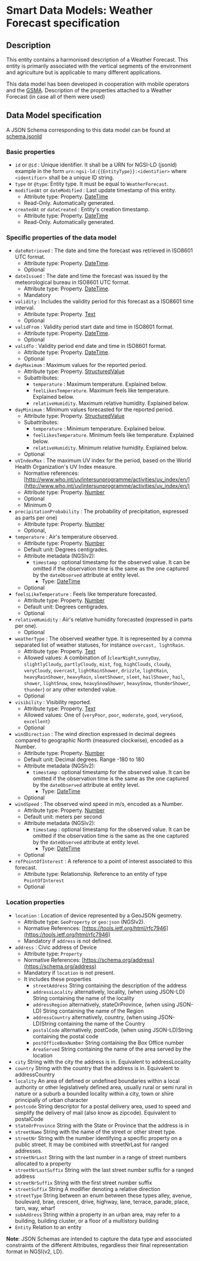 # Smart Data Models: Weather Forecast specification

## Description

This entity contains a harmonised description of a Weather Forecast. This entity
is primarily associated with the vertical segments of the environment and
agriculture but is applicable to many different applications.

This data model has been developed in cooperation with mobile operators and the
[GSMA](https://www.gsma.com/iot/iot-big-data/).
Description of the properties attached to a Weather Forecast  (in case all of them were used)

## Data Model specification

A JSON Schema corresponding to this data model can be found at
[schema.jsonld](../schema.jsonld)
### Basic properties
-   `id` or `@id` : Unique identifier. It shall be a URN for NGSI-LD (jsonld) example in the form
    `urn:ngsi-ld:{{EntityType}}:<identifier>` where `<identifier>` shall be a
    unique ID string.
-   `type` or `@type`: Entity type. It must be equal to `WeatherForecast`.
-   `modifiedAt` or `dateModified` : Last update timestamp of this entity.
    -   Attribute type: Property. [DateTime](https://schema.org/DateTime)
    -   Read-Only. Automatically generated.
-   `createdAt` or `dateCreated` : Entity's creation timestamp.
    -   Attribute type: Property. [DateTime](https://schema.org/DateTime)
    -   Read-Only. Automatically generated.

### Specific properties of the data model     
-   `dateRetrieved` : The date and time the forecast was retrieved in ISO8601
    UTC format.
    -   Attribute type: Property. [DateTime](https://schema.org/DateTime).
    -   Optional
-   `dateIssued` : The date and time the forecast was issued by the
    meteorological bureau in ISO8601 UTC format.
    -   Attribute type: Property. [DateTime](https://schema.org/DateTime).
    -   Mandatory
-   `validity` : Includes the validity period for this forecast as a ISO8601
    time interval. 
    -   Attribute type: Property. [Text](https://schema.org/Text)
    -   Optional
-   `validFrom` : Validity period start date and time in ISO8601 format.
    -   Attribute type: Property. [DateTime](https://schema.org/DateTime).
    -   Optional
-   `validTo` : Validity period end date and time in ISO8601 format.
    -   Attribute type: Property. [DateTime](https://schema.org/DateTime).
    -   Optional
-   `dayMaximum` : Maximum values for the reported period.
    -   Attribute type: Property. [StructuredValue](https://schema.org/StructuredValue)
    -   Subattributes:
        -   `temperature` : Maximum temperature. Explained below.
        -   `feelLikesTemperature`. Maximum feels like temperature. Explained below.
        -   `relativeHumidity`. Maximum relative humidity. Explained below.
-   `dayMinimum` : Minimum values forecasted for the reported period.
    -   Attribute type: Property. [StructuredValue](https://schema.org/StructuredValue)
    -   Subattributes:
        -   `temperature` : Minimum temperature. Explained below.
        -   `feelLikesTemperature`. Minimum feels like temperature. Explained below.
        -   `relativeHumidity`. Minimum relative humidity. Explained below.
    -   Optional
-   `uVIndexMax` : The maximum UV index for the period, based on the World
    Health Organization's UV Index measure.
    -   Normative references:
        [http://www.who.int/uv/intersunprogramme/activities/uv_index/en/](http://www.who.int/uv/intersunprogramme/activities/uv_index/en/)
    -   Attribute type: Property. [Number](https://schema.org/Number)
    -   Optional
    -   Minimum 0
-   `precipitationProbability` : The probability of precipitation, expressed as parts per one)
    -   Attribute type: Property. [Number](https://schema.org/Number)
    -   Optional,
-   `temperature` : Air's temperature observed.
    -   Attribute type: Property. [Number](https://schema.org/Number)
    -   Default unit: Degrees centigrades.
    -   Attribute metadata (NGSIv2):
        -   `timestamp` : optional timestamp for the observed value. It can be
            omitted if the observation time is the same as the one captured by
            the `dateObserved` attribute at entity level.
            -   Type: [DateTime](https://schema.org/DateTime)
    -   Optional
-   `feelsLikeTemperature` : Feels like temperature forecasted.
    -   Attribute type: Property. [Number](https://schema.org/Number)
    -   Default unit: Degrees centigrades.
    -   Optional
-   `relativeHumidity` : Air's relative humidity forecasted (expressed in parts per one).
    -   Optional
-   `weatherType` : The observed weather type. It is represented by a comma
    separated list of weather statuses, for instance `overcast, lightRain`.
    -   Attribute type: Property. [Text](https://schema.org/Text)
    -   Allowed values: A combination of (`clearNight`,`sunnyDay`,
        `slightlyCloudy`, `partlyCloudy`, `mist`, `fog`, `highClouds`, `cloudy`,
        `veryCloudy`, `overcast`, `lightRainShower`, `drizzle`, `lightRain`,
        `heavyRainShower`, `heavyRain`, `sleetShower`, `sleet`, `hailShower`,
        `hail`, `shower`, `lightSnow`, `snow`, `heavySnowShower`, `heavySnow`,
        `thunderShower`, `thunder`) or any other extended value.
    -   Optional
-   `visibility` : Visibility reported.
    -   Attribute type: Property. [Text](https://schema.org/Text)
    -   Allowed values: One of (`veryPoor`, `poor`, `moderate`, `good`,
        `veryGood`, `excellent`)
    -   Optional
-   `windDirection` : The wind direction expressed in decimal degrees compared
    to geographic North (measured clockwise), encoded as a Number.
    -   Attribute type: Property. [Number](https://schema.org/Number)
    -   Default unit: Decimal degrees. Range -180 to 180
    -   Attribute metadata (NGSIv2):
        -   `timestamp` : optional timestamp for the observed value. It can be
            omitted if the observation time is the same as the one captured by
            the `dateObserved` attribute at entity level.
            -   Type: [DateTime](https://schema.org/DateTime)
    -   Optional
-   `windSpeed` : The observed wind speed in m/s, encoded as a Number.
    -   Attribute type: Property. [Number](https://schema.org/Number)
    -   Default unit: meters per second
    -   Attribute metadata (NGSIv2):
        -   `timestamp` : optional timestamp for the observed value. It can be
            omitted if the observation time is the same as the one captured by
            the `dateObserved` attribute at entity level.
            -   Type: [DateTime](https://schema.org/DateTime)
    -   Optional
-   `refPointOfInterest` : A reference to a point of interest associated to this
    forecast.
    -   Attribute type: Relationship. Reference to an entity of type `PointOfInterest`
    -   Optional

### Location properties
-   `location` : Location of device represented by a GeoJSON geometry.
    -   Attribute type: `GeoProperty` or `geo:json` (NGSIv2).
    -   Normative References:
        [https://tools.ietf.org/html/rfc7946](https://tools.ietf.org/html/rfc7946)
    -   Mandatory if `address` is not defined.
-   `address` : Civic address of Device
    -   Attribute type: `Property`
    -   Normative References:
        [https://schema.org/address](https://schema.org/address)
    -   Mandatory if `location` is not present.
    -   It includes these properties
        - `streetAddress`  String containing the description of the address
        - `addressLocality` alternatively, locality, (when using JSON-LD) String containing the name of the locality
        - `addressRegion` alternatively, stateOrProvince, (when using JSON-LD) String containing the name of the Region
        - `addressCountry` alternatively, country, (when using JSON-LD)String containing the name of the Country
        - `postalCode` alternatively, postCode, (when using JSON-LD)String containing the postal code
        - `postOfficeBoxNumber` String containing the Box Office number
        - `AreaServed` String containing the name of the area served by the location
-   `city` String with the city the address is in. 
Equivalent to addressLocality
-   `country` String with the country that the address is in. 
Equivalent to addressCountry
-   `locality` An area of defined or undefined boundaries within a local authority or other 
legislatively defined area, usually rural or semi rural in nature or a suburb a bounded locality within a city, town or shire principally of urban character
-   `postcode` String descriptor for a postal delivery area, used to speed and simplify 
the delivery of mail (also know as zipcode). 
Equivalent to postalCode
-   `stateOrProvince` String with the State or Province that the address is in 
-   `streetName` String with the name of the street or other street type. 
-   `streetNr` String with the number identifying a specific property on a public street. It may be combined with streetNrLast for ranged addresses.
-   `streetNrLast` String with the last number in a range of street numbers allocated to a property
-   `streetNrLastSuffix` String with the last street number suffix for a ranged address
-   `streetNrSuffix` String with the first street number suffix 
-   `streetSuffix` String A modifier denoting a relative direction
-   `streetType` String between an enum between these types 
alley, avenue, boulevard, brae, crescent, drive, highway, lane, terrace, parade, place, tarn, way, wharf
-   `subAddress` String within a property in an urban area, may refer to a building, building cluster, or a floor of a multistory building
-   `Entity` Relation to an entity 
  
**Note**: JSON Schemas are intended to capture the data type and associated
constraints of the different Attributes, regardless their final representation
format in NGSI(v2, LD).